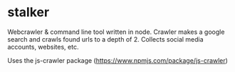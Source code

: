 # stalker
Webcrawler & command line tool written in node. Crawler makes a google search and crawls found urls to a depth of 2. Collects social media accounts, websites, etc.

Uses the js-crawler package (https://www.npmjs.com/package/js-crawler)


